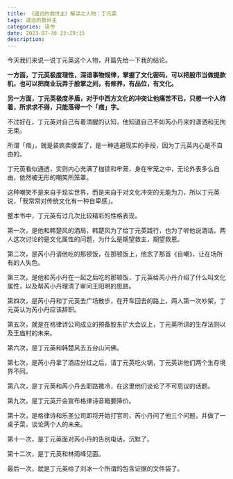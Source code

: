 ```yaml
---
title: 《遥远的救世主》解读之人物：丁元英
tags: 遥远的救世主
categories: 读书
date: 2023-07-30 23:29:15
description:
---
```


今天我们来说一说丁元英这个人物，开篇先给一下我的结论。

**一方面，丁元英极度理性，深谙事物规律，掌握了文化密码，可以把股市当做提款机，也可以把商业玩弄于股掌之间，有修养，有品位，有文化。**

**另一方面，丁元英极度矛盾，对于中西方文化的冲突让他痛苦不已，只想一个人待着，所求求不得，只能落得一个「痞」字。**

不过好在，丁元英对自己有着清醒的认知，他知道自己不如芮小丹来的潇洒和无拘无束。

所谓「痞」，就是装疯卖傻罢了，是一种逃避现实的手段，因为丁元英内心是不自由的。

丁元英看似通透，实则内心充满了枷锁和牢笼，身在牢笼之中，无论外表多么自由，依然被无形的嘲笑所笼罩。

这种嘲笑不是来自于现实世界，而是来自于对文化冲突的无能为力，所以丁元英说，「我常常对传统文化有一种自卑感」。

整本书中，丁元英有过几次比较精彩的性格表现。

第一次，是他和韩楚风的酒局，韩楚风为了给丁元英践行，也为了听他说酒话。两人这次讨论的是文化属性的问题，为什么是期望救主，期望救恩。

第二次，是芮小丹请他吃的那顿饭，在那顿饭上，他念了那首《自嘲》，让在场所有的人失色。

第三次，是他和芮小丹在一起之后吃的那顿饭，丁元英给芮小丹介绍了什么叫文化属性，以及帮芮小丹理清了审问王阳明的思路。

第四次，是芮小丹和丁元英去广场散步，在开车回去的路上，两人第一次吵架，丁元英认为芮小丹应该辞职。

第五次，就是在格律诗公司成立的预备股东扩大会议上，丁元英所讲的生存法则以及王庙村的未来。

第六次，是丁元英和韩楚风去五台山问佛。

第七次，是芮小丹拿了酒店分红之后，请丁元英吃火锅，丁元英讲他们两个生存境界不同。

第八次，是丁元英和芮小丹去耶路撒冷，在这里他们谈论了不可思议的话题。

第九次，是丁元英开会宣布格律诗音箱要降价。

第十次，是格律诗和乐圣公司即将开始打官司，芮小丹问了他三个问题，并做了一桌子菜，谈论两个人的未来。

第十一次，是丁元英面对芮小丹的告别电话，沉默了。

第十二次，是丁元英和林雨峰见面。

最后一次，就是丁元英给了刘冰一个所谓的包含证据的文件袋了。
